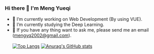 ### Hi there 👋 I'm Meng Yueqi

- 🔭 I’m currently working on Web Development (By using VUE).
- 🌱 I’m currently studying the Deep Learning. 
- 🔗 If you have any thing want to ask me, please send me an email (mengyq2002@gmail.com).<br> <br>
[![Top Langs](https://github-readme-stats.vercel.app/api/top-langs/?username=MengYueqi&layout=compact&hide=CMake,TeX)](https://github.com/anuraghazra/github-readme-stats)
[![Anurag's GitHub stats](https://github-readme-stats.vercel.app/api?username=MengYueqi)](https://github.com/anuraghazra/github-readme-stats)

<!--
**MengYueqi/MengYueqi** is a ✨ _special_ ✨ repository because its `README.md` (this file) appears on your GitHub profile.

Here are some ideas to get you started:

- 🔭 I’m currently working on ...
- 🌱 I’m currently learning ...
- 👯 I’m looking to collaborate on ...
- 🤔 I’m looking for help with ...
- 💬 Ask me about ...
- 📫 How to reach me: ...
- 😄 Pronouns: ...
- ⚡ Fun fact: ...
-->
